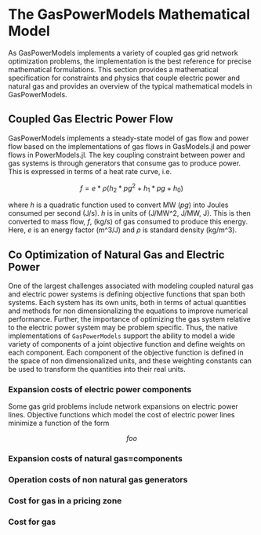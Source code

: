 # The GasPowerModels Mathematical Model
As GasPowerModels implements a variety of coupled gas grid network optimization problems, the implementation is the best reference for precise mathematical formulations.
This section provides a mathematical specification for constraints and physics that couple electric power and natural gas and provides an overview of the typical mathematical models in
GasPowerModels.


## Coupled Gas Electric Power Flow
GasPowerModels implements a steady-state model of gas flow and power flow based on the implementations of gas flows in GasModels.jl and power flows in PowerModels.jl.
The key coupling constraint between power and gas systems is through generators that consume gas to produce power.
This is expressed in terms of a heat rate curve, i.e.
```math
f = e * \rho (h_2 * pg^2 + h_1 * pg + h_0)
```
where $h$ is a quadratic function used to convert MW ($pg$) into Joules consumed per second (J/s). $h$ is in units of (J/MW^2, J/MW, J).
This is then converted to mass flow, $f$, (kg/s) of gas consumed to produce this energy.
Here, $e$ is an energy factor (m^3/J) and $\rho$ is standard density (kg/m^3).

## Co Optimization of Natural Gas and Electric Power

One of the largest challenges associated with modeling coupled natural gas and electric power systems is defining objective functions that span both systems. Each system has its own units, both in terms of actual quantities and methods for non dimensionalizing the equations to improve numerical performance. Further, the importance of optimizing the gas system relative to the electric power system may be problem specific. Thus, the native implementations of ``GasPowerModels`` support the ability to model a wide variety of components of a joint objective function and define weights on each component.  Each component of the objective function is defined in the space of non dimensionalized units, and these weighting constants can be used to transform the quantities into their real units.

### Expansion costs of electric power components

Some gas grid problems include network expansions on electric power lines. Objective functions which model the cost of electric power lines minimize a function of the form

```math
foo
```

### Expansion costs of natural gas=components

### Operation costs of non natural gas generators

### Cost for gas in a pricing zone

### Cost for gas
